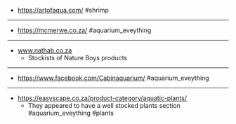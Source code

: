 
- https://artofaqua.com/
#shrimp

---

- https://mcmerwe.co.za/
#aquarium_eveything

---

- www.nathab.co.za
  - Stockists of Nature Boys products

---

- https://www.facebook.com/Cabinaquarium/
#aquarium_eveything

---

- https://easyscape.co.za/product-category/aquatic-plants/
  - They appeared to have a well stocked plants section
#aquarium_eveything #plants
